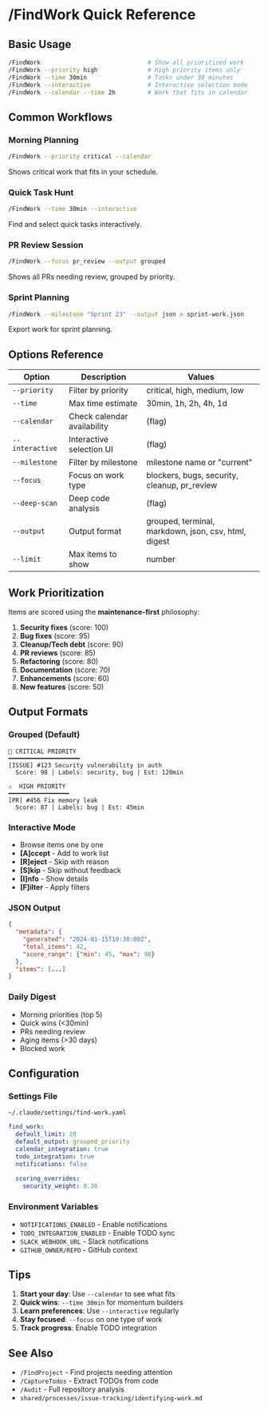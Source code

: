 # /FindWork Quick Reference

## Basic Usage
```bash
/FindWork                              # Show all prioritized work
/FindWork --priority high              # High priority items only  
/FindWork --time 30min                 # Tasks under 30 minutes
/FindWork --interactive                # Interactive selection mode
/FindWork --calendar --time 2h         # Work that fits in calendar
```

## Common Workflows

### Morning Planning
```bash
/FindWork --priority critical --calendar
```
Shows critical work that fits in your schedule.

### Quick Task Hunt  
```bash
/FindWork --time 30min --interactive
```
Find and select quick tasks interactively.

### PR Review Session
```bash
/FindWork --focus pr_review --output grouped
```
Shows all PRs needing review, grouped by priority.

### Sprint Planning
```bash
/FindWork --milestone "Sprint 23" --output json > sprint-work.json
```
Export work for sprint planning.

## Options Reference

| Option | Description | Values |
|--------|-------------|--------|
| `--priority` | Filter by priority | critical, high, medium, low |
| `--time` | Max time estimate | 30min, 1h, 2h, 4h, 1d |
| `--calendar` | Check calendar availability | (flag) |
| `--interactive` | Interactive selection UI | (flag) |
| `--milestone` | Filter by milestone | milestone name or "current" |
| `--focus` | Focus on work type | blockers, bugs, security, cleanup, pr_review |
| `--deep-scan` | Deep code analysis | (flag) |
| `--output` | Output format | grouped, terminal, markdown, json, csv, html, digest |
| `--limit` | Max items to show | number |

## Work Prioritization

Items are scored using the **maintenance-first** philosophy:

1. **Security fixes** (score: 100)
2. **Bug fixes** (score: 95)  
3. **Cleanup/Tech debt** (score: 90)
4. **PR reviews** (score: 85)
5. **Refactoring** (score: 80)
6. **Documentation** (score: 70)
7. **Enhancements** (score: 60)
8. **New features** (score: 50)

## Output Formats

### Grouped (Default)
```
🚨 CRITICAL PRIORITY
━━━━━━━━━━━━━━━━━━━━
[ISSUE] #123 Security vulnerability in auth
  Score: 98 | Labels: security, bug | Est: 120min

⚠️  HIGH PRIORITY  
━━━━━━━━━━━━━━━━━
[PR] #456 Fix memory leak
  Score: 87 | Labels: bug | Est: 45min
```

### Interactive Mode
- Browse items one by one
- **[A]ccept** - Add to work list
- **[R]eject** - Skip with reason  
- **[S]kip** - Skip without feedback
- **[I]nfo** - Show details
- **[F]ilter** - Apply filters

### JSON Output
```json
{
  "metadata": {
    "generated": "2024-01-15T10:30:00Z",
    "total_items": 42,
    "score_range": {"min": 45, "max": 98}
  },
  "items": [...]
}
```

### Daily Digest
- Morning priorities (top 5)
- Quick wins (<30min)
- PRs needing review
- Aging items (>30 days)
- Blocked work

## Configuration

### Settings File
`~/.claude/settings/find-work.yaml`
```yaml
find_work:
  default_limit: 20
  default_output: grouped_priority
  calendar_integration: true
  todo_integration: true
  notifications: false
  
  scoring_overrides:
    security_weight: 0.30
```

### Environment Variables
- `NOTIFICATIONS_ENABLED` - Enable notifications
- `TODO_INTEGRATION_ENABLED` - Enable TODO sync
- `SLACK_WEBHOOK_URL` - Slack notifications
- `GITHUB_OWNER/REPO` - GitHub context

## Tips

1. **Start your day**: Use `--calendar` to see what fits
2. **Quick wins**: `--time 30min` for momentum builders  
3. **Learn preferences**: Use `--interactive` regularly
4. **Stay focused**: `--focus` on one type of work
5. **Track progress**: Enable TODO integration

## See Also
- `/FindProject` - Find projects needing attention
- `/CaptureTodos` - Extract TODOs from code
- `/Audit` - Full repository analysis
- `shared/processes/issue-tracking/identifying-work.md`